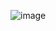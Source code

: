 ![image](https://user-images.githubusercontent.com/111041920/220096984-49f94b93-f3b8-415c-8b78-86eef7ab174e.png)
